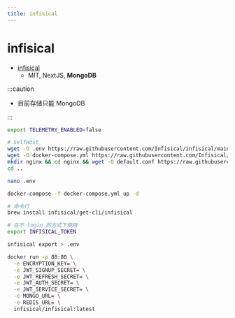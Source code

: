 ```yaml
---
title: infisical
---
```


# infisical

- [infisical](https://github.com/Infisical/infisical)
  - MIT, NextJS, **MongoDB**

:::caution

- 目前存储只能 MongoDB

:::

```bash
export TELEMETRY_ENABLED=false

# SelfHost
wget -O .env https://raw.githubusercontent.com/Infisical/infisical/main/.env.example
wget -O docker-compose.yml https://raw.githubusercontent.com/Infisical/infisical/main/docker-compose.yml
mkdir nginx && cd nginx && wget -O default.conf https://raw.githubusercontent.com/Infisical/infisical/main/nginx/default.dev.conf
cd ..

nano .env

docker-compose -f docker-compose.yml up -d

# 命令行
brew install infisical/get-cli/infisical

# 在不 login 的方式下使用
export INFISICAL_TOKEN

infisical export > .env

docker run -p 80:80 \
  -e ENCRYPTION_KEY= \
  -e JWT_SIGNUP_SECRET= \
  -e JWT_REFRESH_SECRET= \
  -e JWT_AUTH_SECRET= \
  -e JWT_SERVICE_SECRET= \
  -e MONGO_URL= \
  -e REDIS_URL= \
  infisical/infisical:latest
```

